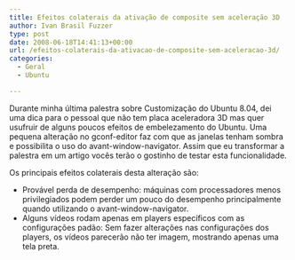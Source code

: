 ```yaml
---
title: Efeitos colaterais da ativação de composite sem aceleração 3D
author: Ivan Brasil Fuzzer
type: post
date: 2008-06-18T14:41:13+00:00
url: /efeitos-colaterais-da-ativacao-de-composite-sem-aceleracao-3d/
categories:
  - Geral
  - Ubuntu

---
```

Durante minha última palestra sobre Customização do Ubuntu 8.04, dei uma dica para o pessoal que não tem placa aceleradora 3D mas quer usufruir de alguns poucos efeitos de embelezamento do Ubuntu. Uma pequena alteração no gconf-editor faz com que as janelas tenham sombra e possibilita o uso do avant-window-navigator. Assim que eu transformar a palestra em um artigo vocês terão o gostinho de testar esta funcionalidade.

Os principais efeitos colaterais desta alteração são:

  * Provável perda de desempenho: máquinas com processadores menos privilegiados podem perder um pouco do desempenho principalmente quando utilizando o avant-window-navigator.
  * Alguns vídeos rodam apenas em players específicos com as configurações padão: Sem fazer alterações nas configurações dos players, os vídeos parecerão não ter imagem, mostrando apenas uma tela preta.